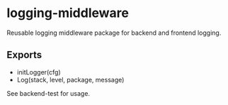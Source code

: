 # logging-middleware

Reusable logging middleware package for backend and frontend logging.

## Exports
- initLogger(cfg)
- Log(stack, level, package, message)

See backend-test for usage.
